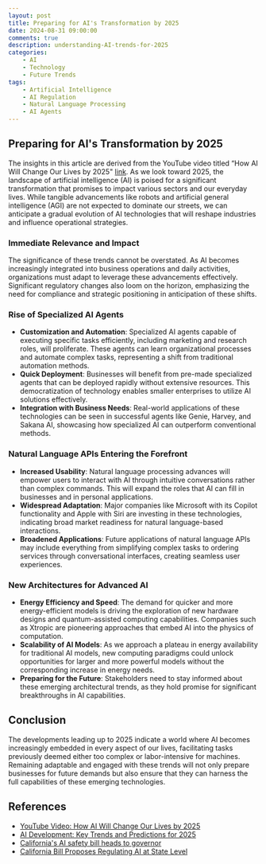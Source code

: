 ```yaml
---
layout: post
title: Preparing for AI's Transformation by 2025
date: 2024-08-31 09:00:00
comments: true
description: understanding-AI-trends-for-2025
categories: 
    - AI
    - Technology
    - Future Trends
tags:
    - Artificial Intelligence
    - AI Regulation
    - Natural Language Processing
    - AI Agents
---
```


## Preparing for AI's Transformation by 2025

The insights in this article are derived from the YouTube video titled “How AI Will Change Our Lives by 2025" [link](https://youtu.be/j4prKu3MvrQ). As we look toward 2025, the landscape of artificial intelligence (AI) is poised for a significant transformation that promises to impact various sectors and our everyday lives. While tangible advancements like robots and artificial general intelligence (AGI) are not expected to dominate our streets, we can anticipate a gradual evolution of AI technologies that will reshape industries and influence operational strategies.

### Immediate Relevance and Impact
The significance of these trends cannot be overstated. As AI becomes increasingly integrated into business operations and daily activities, organizations must adapt to leverage these advancements effectively. Significant regulatory changes also loom on the horizon, emphasizing the need for compliance and strategic positioning in anticipation of these shifts.

### Rise of Specialized AI Agents
- **Customization and Automation**: Specialized AI agents capable of executing specific tasks efficiently, including marketing and research roles, will proliferate. These agents can learn organizational processes and automate complex tasks, representing a shift from traditional automation methods.
- **Quick Deployment**: Businesses will benefit from pre-made specialized agents that can be deployed rapidly without extensive resources. This democratization of technology enables smaller enterprises to utilize AI solutions effectively.
- **Integration with Business Needs**: Real-world applications of these technologies can be seen in successful agents like Genie, Harvey, and Sakana AI, showcasing how specialized AI can outperform conventional methods.

### Natural Language APIs Entering the Forefront
- **Increased Usability**: Natural language processing advances will empower users to interact with AI through intuitive conversations rather than complex commands. This will expand the roles that AI can fill in businesses and in personal applications.
- **Widespread Adaptation**: Major companies like Microsoft with its Copilot functionality and Apple with Siri are investing in these technologies, indicating broad market readiness for natural language-based interactions.
- **Broadened Applications**: Future applications of natural language APIs may include everything from simplifying complex tasks to ordering services through conversational interfaces, creating seamless user experiences.

### New Architectures for Advanced AI
- **Energy Efficiency and Speed**: The demand for quicker and more energy-efficient models is driving the exploration of new hardware designs and quantum-assisted computing capabilities. Companies such as Xtropic are pioneering approaches that embed AI into the physics of computation.
- **Scalability of AI Models**: As we approach a plateau in energy availability for traditional AI models, new computing paradigms could unlock opportunities for larger and more powerful models without the corresponding increase in energy needs.
- **Preparing for the Future**: Stakeholders need to stay informed about these emerging architectural trends, as they hold promise for significant breakthroughs in AI capabilities.

## Conclusion
The developments leading up to 2025 indicate a world where AI becomes increasingly embedded in every aspect of our lives, facilitating tasks previously deemed either too complex or labor-intensive for machines. Remaining adaptable and engaged with these trends will not only prepare businesses for future demands but also ensure that they can harness the full capabilities of these emerging technologies.

## References
- [YouTube Video: How AI Will Change Our Lives by 2025](https://youtu.be/j4prKu3MvrQ)
- [AI Development: Key Trends and Predictions for 2025](https://wetal.com/en/blog/ai-development-key-trends-and-predictions-for-2025)
- [California's AI safety bill heads to governor](https://calmatters.org/economy/technology/2024/08/ai-safety-bill-california-legislature/)
- [California Bill Proposes Regulating AI at State Level](https://time.com/6313588/california-ai-regulation-bill/)
